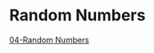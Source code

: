 # Random Numbers  

[04-Random Numbers](https://colab.research.google.com/drive/1erhRNqXPPKkdb030SDW2kvvmv8cohKFg?usp=sharing)  
